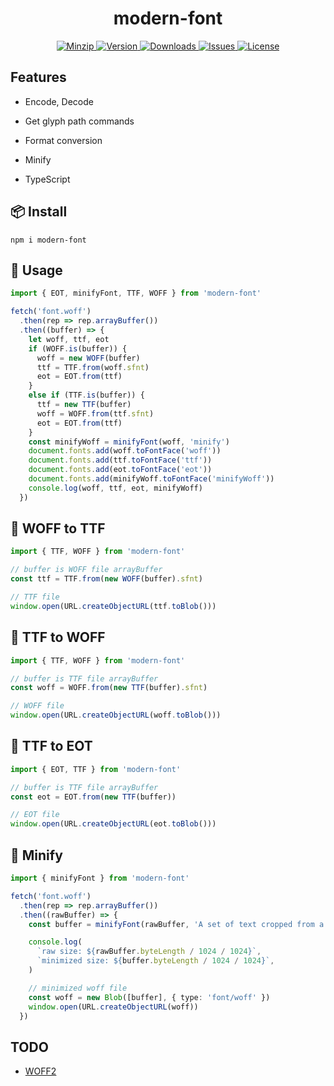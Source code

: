 <h1 align="center">modern-font</h1>

<p align="center">
  <a href="https://unpkg.com/modern-font">
    <img src="https://img.shields.io/bundlephobia/minzip/modern-font" alt="Minzip">
  </a>
  <a href="https://www.npmjs.com/package/modern-font">
    <img src="https://img.shields.io/npm/v/modern-font.svg" alt="Version">
  </a>
  <a href="https://www.npmjs.com/package/modern-font">
    <img src="https://img.shields.io/npm/dm/modern-font" alt="Downloads">
  </a>
  <a href="https://github.com/qq15725/modern-font/issues">
    <img src="https://img.shields.io/github/issues/qq15725/modern-font" alt="Issues">
  </a>
  <a href="https://github.com/qq15725/modern-font/blob/main/LICENSE">
    <img src="https://img.shields.io/npm/l/modern-font.svg" alt="License">
  </a>
</p>

## Features

- Encode, Decode

- Get glyph path commands

- Format conversion

- Minify

- TypeScript

## 📦 Install

```shell
npm i modern-font
```

## 🦄 Usage

```ts
import { EOT, minifyFont, TTF, WOFF } from 'modern-font'

fetch('font.woff')
  .then(rep => rep.arrayBuffer())
  .then((buffer) => {
    let woff, ttf, eot
    if (WOFF.is(buffer)) {
      woff = new WOFF(buffer)
      ttf = TTF.from(woff.sfnt)
      eot = EOT.from(ttf)
    }
    else if (TTF.is(buffer)) {
      ttf = new TTF(buffer)
      woff = WOFF.from(ttf.sfnt)
      eot = EOT.from(ttf)
    }
    const minifyWoff = minifyFont(woff, 'minify')
    document.fonts.add(woff.toFontFace('woff'))
    document.fonts.add(ttf.toFontFace('ttf'))
    document.fonts.add(eot.toFontFace('eot'))
    document.fonts.add(minifyWoff.toFontFace('minifyWoff'))
    console.log(woff, ttf, eot, minifyWoff)
  })
```

## 🚀 WOFF to TTF

```ts
import { TTF, WOFF } from 'modern-font'

// buffer is WOFF file arrayBuffer
const ttf = TTF.from(new WOFF(buffer).sfnt)

// TTF file
window.open(URL.createObjectURL(ttf.toBlob()))
```

## 🚀 TTF to WOFF

```ts
import { TTF, WOFF } from 'modern-font'

// buffer is TTF file arrayBuffer
const woff = WOFF.from(new TTF(buffer).sfnt)

// WOFF file
window.open(URL.createObjectURL(woff.toBlob()))
```

## 🚀 TTF to EOT

```ts
import { EOT, TTF } from 'modern-font'

// buffer is TTF file arrayBuffer
const eot = EOT.from(new TTF(buffer))

// EOT file
window.open(URL.createObjectURL(eot.toBlob()))
```

## 🚀 Minify

```ts
import { minifyFont } from 'modern-font'

fetch('font.woff')
  .then(rep => rep.arrayBuffer())
  .then((rawBuffer) => {
    const buffer = minifyFont(rawBuffer, 'A set of text cropped from a font file')

    console.log(
      `raw size: ${rawBuffer.byteLength / 1024 / 1024}`,
      `minimized size: ${buffer.byteLength / 1024 / 1024}`,
    )

    // minimized woff file
    const woff = new Blob([buffer], { type: 'font/woff' })
    window.open(URL.createObjectURL(woff))
  })
```

## TODO

- [WOFF2](https://www.w3.org/TR/WOFF2)
